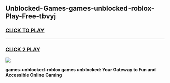 
## Unblocked-Games-games-unblocked-roblox-Play-Free-tbvyj
<h3>
<a href="https://premium76.site?title=games-unblocked-roblox&ref=18A">CLICK TO PLAY</a></h3>
<hr>

<h3>
<a href="https://premium76.site?title=games-unblocked-roblox&ref=18A">CLICK 2 PLAY</a>
  
</h3>

<a href="https://premium76.site?title=games-unblocked-roblox&ref=18A"><img src="https://clearcache.store/games.png"></a>


**games-unblocked-roblox games unblocked: Your Gateway to Fun and Accessible Online Gaming**
